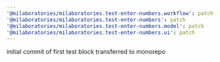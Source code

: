```yaml
---
'@milaboratories/milaboratories.test-enter-numbers.workflow': patch
'@milaboratories/milaboratories.test-enter-numbers': patch
'@milaboratories/milaboratories.test-enter-numbers.model': patch
'@milaboratories/milaboratories.test-enter-numbers.ui': patch
---
```


initial commit of first test block transferred to monorepo
